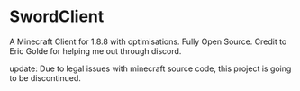 # SwordClient
A Minecraft Client  for 1.8.8 with optimisations. Fully Open Source. Credit to Eric Golde for helping me out through discord.

update:
Due to legal issues with minecraft source code, this project is going to be discontinued.

